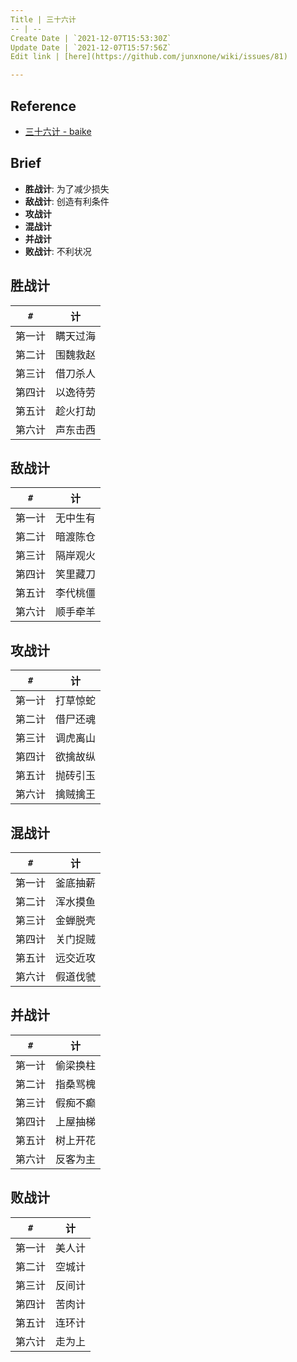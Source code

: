 ```yaml
---
Title | 三十六计
-- | --
Create Date | `2021-12-07T15:53:30Z`
Update Date | `2021-12-07T15:57:56Z`
Edit link | [here](https://github.com/junxnone/wiki/issues/81)

---
```

## Reference
-  [三十六计 - baike](https://baike.baidu.com/item/%E4%B8%89%E5%8D%81%E5%85%AD%E8%AE%A1/25221?fr=aladdin)


## Brief

- **胜战计**: 为了减少损失
- **敌战计**: 创造有利条件
- **攻战计**
- **混战计**
- **并战计**
- **败战计**: 不利状况



## 胜战计
 
`#` | 计
-- | --
第一计 | 瞒天过海
第二计 | 围魏救赵
第三计 | 借刀杀人
第四计 | 以逸待劳
第五计 | 趁火打劫
第六计 | 声东击西

## 敌战计

`#` | 计
-- | --
第一计 | 无中生有
第二计 | 暗渡陈仓
第三计 | 隔岸观火
第四计 | 笑里藏刀
第五计 | 李代桃僵
第六计 | 顺手牵羊



## 攻战计


`#` | 计
-- | --
第一计 | 打草惊蛇
第二计 | 借尸还魂
第三计 | 调虎离山
第四计 | 欲擒故纵
第五计 | 抛砖引玉
第六计 | 擒贼擒王



## 混战计


`#` | 计
-- | --
第一计 | 釜底抽薪
第二计 | 浑水摸鱼
第三计 | 金蝉脱壳
第四计 | 关门捉贼
第五计 | 远交近攻
第六计 | 假道伐虢


## 并战计

`#` | 计
-- | --
第一计 | 偷梁换柱
第二计 | 指桑骂槐
第三计 | 假痴不癫
第四计 | 上屋抽梯
第五计 | 树上开花
第六计 | 反客为主

## 败战计

`#` | 计
-- | --
第一计 | 美人计
第二计 | 空城计
第三计 | 反间计
第四计 | 苦肉计
第五计 | 连环计
第六计 | 走为上



